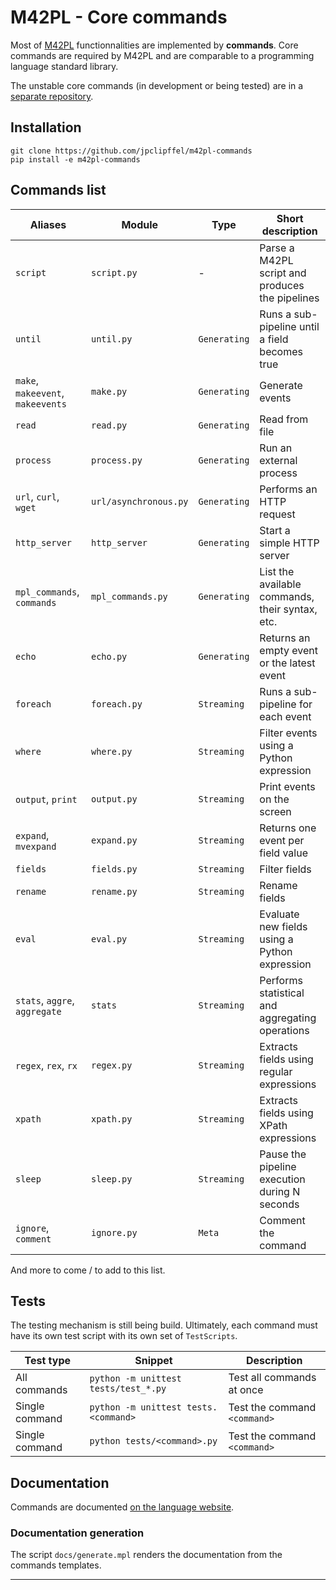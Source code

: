 # M42PL - Core commands

Most of [M42PL][m42pl-core] functionnalities are implemented by **commands**.
Core commands are required by M42PL and are comparable to a programming
language standard library.

The unstable core commands (in development or being tested) are in a 
[separate repository][m42pl-commands-lab].

## Installation

```shell
git clone https://github.com/jpclipffel/m42pl-commands
pip install -e m42pl-commands
```

## Commands list

| Aliases                              | Module                | Type                 | Short description                               |
|--------------------------------------|-----------------------|----------------------|-------------------------------------------------|
| `script`                             | `script.py`           | -                    | Parse a M42PL script and produces the pipelines |
| `until`                              | `until.py`            | `Generating`         | Runs a sub-pipeline until a field becomes true  |
| `make`, `makeevent`, `makeevents`    | `make.py`             | `Generating`         | Generate events                                 |
| `read`                               | `read.py`             | `Generating`         | Read from file                                  |
| `process`                            | `process.py`          | `Generating`         | Run an external process                         |
| `url`, `curl`, `wget`                | `url/asynchronous.py` | `Generating`         | Performs an HTTP request                        |
| `http_server`                        | `http_server`         | `Generating`         | Start a simple HTTP server                      |
| `mpl_commands`, `commands`           | `mpl_commands.py`     | `Generating`         | List the available commands, their syntax, etc. |
| `echo`                               | `echo.py`             | `Generating`         | Returns an empty event or the latest event      |
| `foreach`                            | `foreach.py`          | `Streaming`          | Runs a sub-pipeline for each event              |
| `where`                              | `where.py`            | `Streaming`          | Filter events using a Python expression         |
| `output`, `print`                    | `output.py`           | `Streaming`          | Print events on the screen                      |
| `expand`, `mvexpand`                 | `expand.py`           | `Streaming`          | Returns one event per field value               |
| `fields`                             | `fields.py`           | `Streaming`          | Filter fields                                   |
| `rename`                             | `rename.py`           | `Streaming`          | Rename fields                                   |
| `eval`                               | `eval.py`             | `Streaming`          | Evaluate new fields using a Python expression   |
| `stats`, `aggre`, `aggregate`        | `stats`               | `Streaming`          | Performs statistical and aggregating operations |
| `regex`, `rex`, `rx`                 | `regex.py`            | `Streaming`          | Extracts fields using regular expressions       |
| `xpath`                              | `xpath.py`            | `Streaming`          | Extracts fields using XPath expressions         |
| `sleep`                              | `sleep.py`            | `Streaming`          | Pause the pipeline execution during N seconds   |
| `ignore`, `comment`                  | `ignore.py`           | `Meta`               | Comment the command                             |

And more to come / to add to this list.

## Tests

The testing mechanism is still being build. Ultimately, each command
must have its own test script with its own set of `TestScripts`.

| Test type      | Snippet                              | Description                  |
|----------------|--------------------------------------|------------------------------|
| All commands   | `python -m unittest tests/test_*.py` | Test all commands at once    |
| Single command | `python -m unittest tests.<command>` | Test the command `<command>` |
| Single command | `python tests/<command>.py`          | Test the command `<command>` |

## Documentation

Commands are documented [on the language website](m42pl-site).

### Documentation generation

The script `docs/generate.mpl` renders the documentation from the commands
templates.

---

[m42pl-core]: https://github.com/jpclipffel/m42pl-core
[m42pl-commands-lab]: https://github.com/jpclipffel/m42pl-commands-lab
